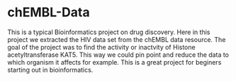 # chEMBL-Data

This is a typical Bioinformatics project on drug discovery. Here in this project we extracted the HIV data set from the chEMBL data resource. The goal of the project was to find the activity or inactvity of Histone acetyltransferase KAT5. 
This way we could pin point and reduce the data to which organism it affects for example. This is a great project for beginers starting out in bioinformatics. 
